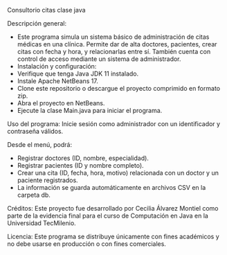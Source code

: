 Consultorio citas clase java

Descripción general:
- Este programa simula un sistema básico de administración de citas médicas en una clínica. Permite dar de alta doctores, pacientes, crear citas con fecha y hora, y relacionarlas entre sí. También cuenta con control de acceso mediante un sistema de administrador.
- Instalación y configuración:
- Verifique que tenga Java JDK 11 instalado.
- Instale Apache NetBeans 17.
- Clone este repositorio o descargue el proyecto comprimido en formato zip.
- Abra el proyecto en NetBeans.
- Ejecute la clase Main.java para iniciar el programa.

Uso del programa:
Inicie sesión como administrador con un identificador y contraseña válidos.

Desde el menú, podrá:
- Registrar doctores (ID, nombre, especialidad).
- Registrar pacientes (ID y nombre completo).
- Crear una cita (ID, fecha, hora, motivo) relacionada con un doctor y un paciente registrados.
- La información se guarda automáticamente en archivos CSV en la carpeta db.

Créditos:
Este proyecto fue desarrollado por Cecilia Álvarez Montiel como parte de la evidencia final para el curso de Computación en Java en la Universidad TecMilenio.

Licencia:
Este programa se distribuye únicamente con fines académicos y no debe usarse en producción o con fines comerciales.
